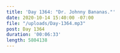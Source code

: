 ```yaml
---
title: 'Day 1364: "Dr. Johnny Bananas."'
date: 2020-10-14 15:40:00 -07:00
file: "/uploads/Day-1364.mp3"
post: Day 1364
duration: '00:06:33'
length: 5804138
---
```


